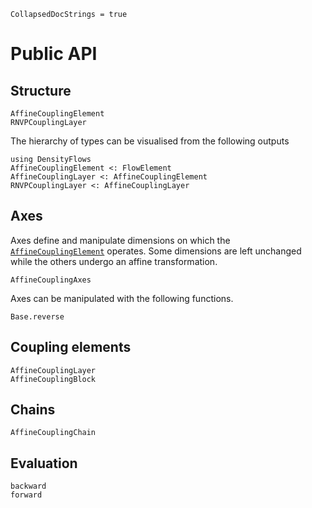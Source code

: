 ```@meta
CollapsedDocStrings = true
```


# Public API



## Structure
```@docs
AffineCouplingElement
RNVPCouplingLayer
```

The hierarchy of types can be visualised from the following outputs  

```@repl
using DensityFlows
AffineCouplingElement <: FlowElement
AffineCouplingLayer <: AffineCouplingElement
RNVPCouplingLayer <: AffineCouplingLayer
```

## Axes

Axes define and manipulate dimensions on which the [`AffineCouplingElement`](@ref) operates. Some dimensions are left unchanged while the others undergo an affine transformation.

```@docs
AffineCouplingAxes
```

Axes can be manipulated with the following functions.

```@docs
Base.reverse
```


## Coupling elements

```@docs
AffineCouplingLayer
AffineCouplingBlock
```


## Chains

```@docs
AffineCouplingChain
```

## Evaluation

```@docs
backward
forward
```

